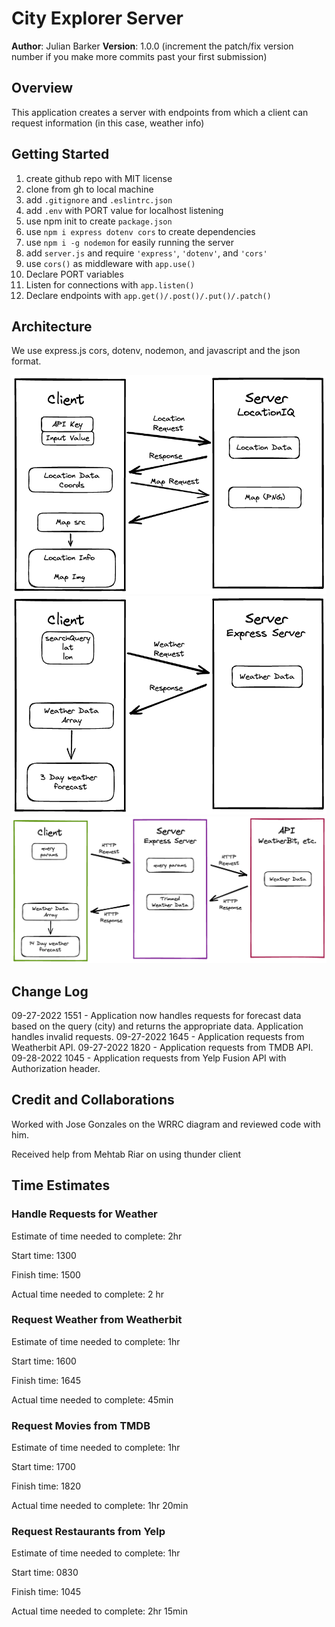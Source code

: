 # City Explorer Server

**Author**: Julian Barker
**Version**: 1.0.0 (increment the patch/fix version number if you make more commits past your first submission)

## Overview

This application creates a server with endpoints from which a client can request information (in this case, weather info)

## Getting Started

1. create github repo with MIT license
2. clone from gh to local machine
3. add `.gitignore` and `.eslintrc.json`
4. add `.env` with PORT value for localhost listening
5. use npm init to create `package.json`
6. use `npm i express dotenv cors` to create dependencies
7. use `npm i -g nodemon` for easily running the server
8. add `server.js` and require `'express'`, `'dotenv'`, and `'cors'`
9. use `cors()` as middleware with `app.use()`
10. Declare PORT variables
11. Listen for connections with `app.listen()`
12. Declare endpoints with `app.get()/.post()/.put()/.patch()`

<!-- What are the steps that a user must take in order to build this app on their own machine and get it running? -->

## Architecture

We use express.js cors, dotenv, nodemon, and javascript and the json format.

![diagram](./img/code-301-city-explorer-diagram.png)
![diagram](./img/code-301-city-explorer-weather-diagram.png)
![diagram](./img/code-301-city-explorer-API-diagram.png)

## Change Log

09-27-2022 1551 - Application now handles requests for forecast data based on the query (city) and returns the appropriate data. Application handles invalid requests.
09-27-2022 1645 - Application requests from Weatherbit API.
09-27-2022 1820 - Application requests from TMDB API.
09-28-2022 1045 - Application requests from Yelp Fusion API with Authorization header.

## Credit and Collaborations

Worked with Jose Gonzales on the WRRC diagram and reviewed code with him.

Received help from Mehtab Riar on using thunder client

## Time Estimates

### Handle Requests for Weather

Estimate of time needed to complete: 2hr

Start time: 1300

Finish time: 1500

Actual time needed to complete: 2 hr

### Request Weather from Weatherbit

Estimate of time needed to complete: 1hr

Start time: 1600

Finish time: 1645

Actual time needed to complete: 45min

### Request Movies from TMDB

Estimate of time needed to complete: 1hr

Start time: 1700

Finish time: 1820

Actual time needed to complete: 1hr 20min

### Request Restaurants from Yelp

Estimate of time needed to complete: 1hr

Start time: 0830

Finish time: 1045

Actual time needed to complete: 2hr 15min
